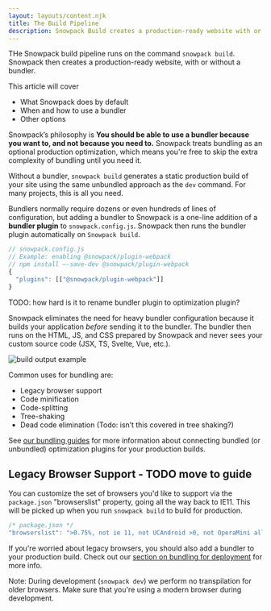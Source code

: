```yaml
---
layout: layouts/content.njk
title: The Build Pipeline
description: Snowpack Build creates a production-ready website with or without a bundler
---
```

THe Snowpack build pipeline runs on the command `snowpack build`. Snowpack then creates a production-ready website, with or without a bundler.

This article will cover
- What Snowpack does by default
- When and how to use a bundler
- Other options

Snowpack’s philosophy is **You should be able to use a bundler because you want to, and not because you need to.** Snowpack treats bundling as an optional production optimization, which means you're free to skip the extra complexity of bundling until you need it.

Without a bundler, `snowpack build` generates a static production build of your site using the same unbundled approach as the `dev` command. For many projects, this is all you need.

Bundlers normally require dozens or even hundreds of lines of configuration, but adding a bundler to Snowpack is a one-line addition of a **bundler plugin** to `snowpack.config.js`. Snowpack then runs the bundler plugin automatically on `Snowpack build`.

```js
// snowpack.config.js
// Example: enabling @snowpack/plugin-webpack
// npm install —-save-dev @snowpack/plugin-webpack
{
  "plugins": [["@snowpack/plugin-webpack"]]
}
```

TODO: how hard is it to rename bundler plugin to optimization plugin?

Snowpack eliminates the need for heavy bundler configuration because it builds your application _before_ sending it to the bundler. The bundler then runs on the HTML, JS, and CSS prepared by Snowpack and never sees your custom source code (JSX, TS, Svelte, Vue, etc.).

![build output example](/img/snowpack-build-example.png)

Common uses for bundling are:
- Legacy browser support
- Code minification
- Code-splitting
- Tree-shaking
- Dead code elimination (Todo: isn’t this covered in tree shaking?)

See [our bundling guides](/guides/optimize-and-bundle) for more information about connecting bundled (or unbundled) optimization plugins for your production builds.

## Legacy Browser Support - TODO move to guide

You can customize the set of browsers you'd like to support via the `package.json` "browserslist" property, going all the way back to IE11. This will be picked up when you run `snowpack build` to build for production.

```js
/* package.json */
"browserslist": ">0.75%, not ie 11, not UCAndroid >0, not OperaMini all",
```

If you're worried about legacy browsers, you should also add a bundler to your production build. Check out our [section on bundling for deployment](/guides/optimize-and-bundle) for more info.

Note: During development (`snowpack dev`) we perform no transpilation for older browsers. Make sure that you're using a modern browser during development.
